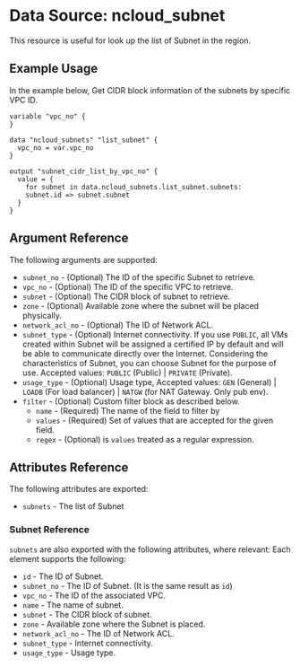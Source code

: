 # Data Source: ncloud_subnet

This resource is useful for look up the list of Subnet in the region.

## Example Usage

In the example below, Get CIDR block information of the subnets by specific VPC ID.

```hcl
variable "vpc_no" {
}

data "ncloud_subnets" "list_subnet" {
  vpc_no = var.vpc_no
}

output "subnet_cidr_list_by_vpc_no" {
  value = {
    for subnet in data.ncloud_subnets.list_subnet.subnets:
    subnet.id => subnet.subnet
  }
}
```

## Argument Reference

The following arguments are supported:

* `subnet_no` - (Optional) The ID of the specific Subnet to retrieve.
* `vpc_no` - (Optional) The ID of the specific VPC to retrieve.
* `subnet` - (Optional) The CIDR block of subnet to retrieve. 
* `zone` - (Optional) Available zone where the subnet will be placed physically.
* `network_acl_no` - (Optional) The ID of Network ACL.
* `subnet_type` - (Optional) Internet connectivity. If you use `PUBLIC`, all VMs created within Subnet will be assigned a certified IP by default and will be able to communicate directly over the Internet. Considering the characteristics of Subnet, you can choose Subnet for the purpose of use. Accepted values: `PUBLIC` (Public) | `PRIVATE` (Private).
* `usage_type` - (Optional) Usage type, Accepted values: `GEN` (General) | `LOADB` (For load balancer) | `NATGW` (for NAT Gateway. Only pub env).
* `filter` - (Optional) Custom filter block as described below.
  * `name` - (Required) The name of the field to filter by
  * `values` - (Required) Set of values that are accepted for the given field.
  * `regex` - (Optional) is `values` treated as a regular expression.

## Attributes Reference

The following attributes are exported:

* `subnets` - The list of Subnet

### Subnet Reference

`subnets` are also exported with the following attributes, where relevant: Each element supports the following:

* `id` - The ID of Subnet.
* `subnet_no` - The ID of Subnet. (It is the same result as `id`)
* `vpc_no` - The ID of the associated VPC.
* `name` - The name of subnet.
* `subnet` - The CIDR block of subnet. 
* `zone` - Available zone where the Subnet is placed.
* `network_acl_no` - The ID of Network ACL.
* `subnet_type` - Internet connectivity.
* `usage_type` - Usage type.
